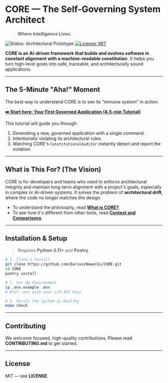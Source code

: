 # CORE — The Self-Governing System Architect

> **Where Intelligence Lives.**

![Status: Architectural Prototype](https://img.shields.io/badge/status-architectural%20prototype-blue.svg)
[![License: MIT](https://img.shields.io/badge/License-MIT-yellow.svg)](LICENSE)

**CORE is an AI-driven framework that builds and evolves software in constant alignment with a machine-readable constitution.**
It helps you turn high-level goals into safe, traceable, and architecturally sound applications.

---

## The 5-Minute "Aha!" Moment

The best way to understand CORE is to see its "immune system" in action.

**[➡️ Start here: Your First Governed Application (A 5-min Tutorial)](docs/09_WORKED_EXAMPLE.md)**

This tutorial will guide you through:

1. Generating a new, governed application with a single command.
2. Intentionally violating its architectural rules.
3. Watching CORE's `ConstitutionalAuditor` instantly detect and report the violation.

---

## What is This For? (The Vision)

CORE is for developers and teams who need to enforce architectural integrity and maintain long-term alignment with a project's goals, especially in complex or AI-driven systems. It solves the problem of **architectural drift**, where the code no longer matches the design.

* To understand the philosophy, read **[What is CORE?](docs/00_WHAT_IS_CORE.md)**.
* To see how it's different from other tools, read **[Context and Comparisons](docs/08_CONTEXT_AND_COMPARISONS.md)**.

---

## Installation & Setup

> Requires **Python 3.11+** and **Poetry**.

```bash
# 1. Clone & Install
git clone https://github.com/DariuszNewecki/CORE.git
cd CORE
poetry install

# 2. Set Up Environment
cp .env.example .env
# Edit .env with your LLM API keys.

# 3. Verify the System is Healthy
make check
```

---

## Contributing

We welcome focused, high-quality contributions.
Please read **CONTRIBUTING.md** to get started.

---

## License

MIT — see **LICENSE**.
